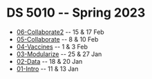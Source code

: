 
# DS 5010 -- Spring 2023

* [06-Collaborate2](06-Collaborate2.md) -- 15 & 17 Feb
* [05-Collaborate](05-Collaborate.md) -- 8 & 10 Feb
* [04-Vaccines](04-Vaccines.md) -- 1 & 3 Feb
* [03-Modularize](03-Modularize.md) -- 25 & 27 Jan
* [02-Data](02-Data.md) -- 18 & 20 Jan
* [01-Intro](01-Intro.md) -- 11 & 13 Jan
